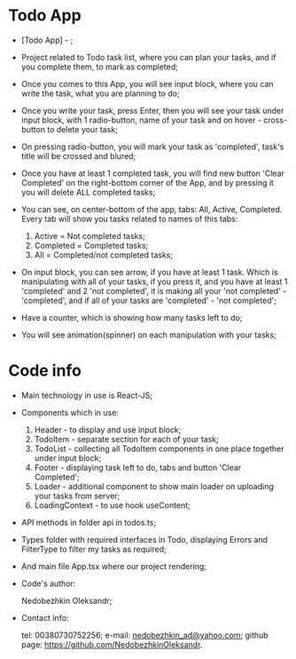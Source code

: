 # Todo App

- [Todo App] - ;

- Project related to Todo task list, where you can plan your tasks, and if you complete them, to mark as completed;

- Once you comes to this App, you will see input block, where you can write the task, what you are planning to do;

- Once you write your task, press Enter, then you will see your task under input block, with 1 radio-button, name of your task and on hover - cross-button to delete your task;

- On pressing radio-button, you will mark your task as 'completed', task's title will be crossed and blured;

- Once you have at least 1 completed task, you will find new button 'Clear Completed' on the right-bottom corner of the App, and by pressing it you will delete ALL completed tasks;

- You can see, on center-bottom of the app, tabs: All, Active, Completed. Every tab will show you tasks related to names of this tabs: 
  1) Active = Not completed tasks;
  2) Completed = Completed tasks; 
  3) All = Completed/not completed tasks;

- On input block, you can see arrow, if you have at least 1 task. Which is manipulating with all of your tasks, if you press it, and you have at least 1 'completed' and 2 'not completed', it is making all your 'not completed' - 'completed', and if all of your tasks are 'completed' - 'not completed';

- Have a counter, which is showing how many tasks left to do;

- You will see animation(spinner) on each manipulation with your tasks;

# Code info

- Main technology in use is React-JS;

- Components which in use: 
  1) Header - to display and use input block;
  2) TodoItem - separate section for each of your task;
  3) TodoList - collecting all TodoItem components in one place together under input block;
  4) Footer - displaying task left to do, tabs and button 'Clear Completed';
  5) Loader - additional component to show main loader on uploading your tasks from server;
  6) LoadingContext - to use hook useContent;

- API methods in folder api in todos.ts;

- Types folder with required interfaces in Todo, displaying Errors and FilterType to filter my tasks as required;

- And main file App.tsx where our project rendering;



- Code's author:

  Nedobezhkin Oleksandr;

- Contact info:

  tel: 00380730752256;
  e-mail: nedobezhkin_ad@yahoo.com;
  github page: https://github.com/NedobezhkinOleksandr.
